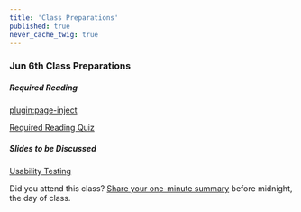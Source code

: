 ```yaml
---
title: 'Class Preparations'
published: true
never_cache_twig: true
---
```


### Jun 6th Class Preparations

##### Required Reading
[plugin:page-inject](/all-readings/week-05)

[Required Reading Quiz](https://canvas.sfu.ca/courses/41288/quizzes/78914?classes=btn,btn-primary)

##### Slides to be Discussed
[Usability Testing](https://docs.google.com/viewerng/viewer?url=demo.hibbittsdesign.org/cmpt-363-182/pdfs/cmpt-363-182-usability-testing.pdf)

Did you attend this class? [Share your one-minute summary](https://canvas.sfu.ca/courses/41288/assignments/329328) before midnight, the day of class.
